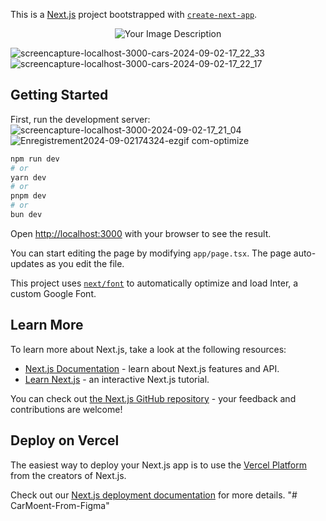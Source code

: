 This is a [Next.js](https://nextjs.org/) project bootstrapped with [`create-next-app`](https://github.com/vercel/next.js/tree/canary/packages/create-next-app).

<p align="center">
  <img src="https://github.com/user-attachments/assets/0fd557ca-d862-4ab9-ad0d-6d79a850ff8e" alt="Your Image Description">
</p>

![screencapture-localhost-3000-cars-2024-09-02-17_22_33](https://github.com/user-attachments/assets/51fe49c0-465c-4247-8d22-57354c832198)
![screencapture-localhost-3000-cars-2024-09-02-17_22_17](https://github.com/user-attachments/assets/8467ed80-8041-46cf-b9ee-bd8a6353bdf0)


## Getting Started

First, run the development server:
![screencapture-localhost-3000-2024-09-02-17_21_04](https://github.com/user-attachments/assets/362d5691-a295-4c29-940d-1aabf57f2deb)
![Enregistrement2024-09-02174324-ezgif com-optimize](https://github.com/user-attachments/assets/0fd557ca-d862-4ab9-ad0d-6d79a850ff8e)


```bash
npm run dev
# or
yarn dev
# or
pnpm dev
# or
bun dev
```

Open [http://localhost:3000](http://localhost:3000) with your browser to see the result.

You can start editing the page by modifying `app/page.tsx`. The page auto-updates as you edit the file.

This project uses [`next/font`](https://nextjs.org/docs/basic-features/font-optimization) to automatically optimize and load Inter, a custom Google Font.

## Learn More

To learn more about Next.js, take a look at the following resources:

- [Next.js Documentation](https://nextjs.org/docs) - learn about Next.js features and API.
- [Learn Next.js](https://nextjs.org/learn) - an interactive Next.js tutorial.

You can check out [the Next.js GitHub repository](https://github.com/vercel/next.js/) - your feedback and contributions are welcome!

## Deploy on Vercel

The easiest way to deploy your Next.js app is to use the [Vercel Platform](https://vercel.com/new?utm_medium=default-template&filter=next.js&utm_source=create-next-app&utm_campaign=create-next-app-readme) from the creators of Next.js.

Check out our [Next.js deployment documentation](https://nextjs.org/docs/deployment) for more details.
"# CarMoent-From-Figma" 
